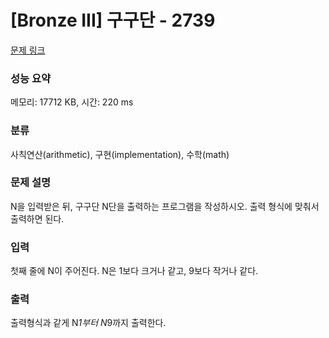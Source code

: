 # [Bronze III] 구구단 - 2739 

[문제 링크](https://www.acmicpc.net/problem/2739) 

### 성능 요약

메모리: 17712 KB, 시간: 220 ms

### 분류

사칙연산(arithmetic), 구현(implementation), 수학(math)

### 문제 설명

N을 입력받은 뒤, 구구단 N단을 출력하는 프로그램을 작성하시오. 출력 형식에 맞춰서 출력하면 된다.
### 입력 

 첫째 줄에 N이 주어진다. N은 1보다 크거나 같고, 9보다 작거나 같다.
### 출력 

 출력형식과 같게 N*1부터 N*9까지 출력한다.


